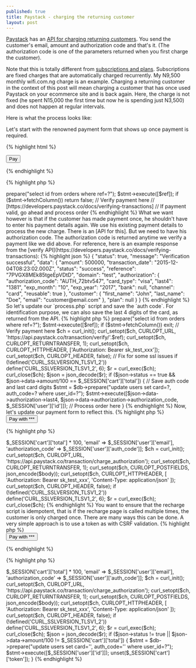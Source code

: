 ```yaml
---
published: true
title: Paystack - charging the returning customer
layout: post
---
```

[Paystack](http://paystack.co) has an [API for charging returning customers](https://developers.paystack.co/docs/charging-returning-customers). You send the customer's email, amount and authorization code and that's it. (The authorization code is one of the parameters returned when you first charge the customer).

Note that this is totally different from [subscriptions and plans](https://developers.paystack.co/docs/create-subscription). Subscriptions are fixed charges that are automatically charged recurrently. My N9,500 monthly wifi.com.ng charge is an example. Charging a returning customer in the context of this post will mean charging a customer that has once used Paystack on your ecommerce site and is back again. Here, the charge is not fixed (he spent N15,000 the first time but now he is spending just N3,500) and does not happen at regular intervals.

Here is what the process looks like:

Let's start with the renowned payment form that shows up once payment is required.

{% highlight html %}
<!-- pay.html -->
<script src="assets/js/jquery.js"></script>
<script>
  function pay(){
    var handler = PaystackPop.setup({
      key: 'pk_test_xxx',
      email: '<?= $_SESSION['user']['email']; ?>',
      amount: <?= $_SESSION['cart']['total'] * 100; ?>,
      ref: '<?= uniqid(); ?>',
      callback: function(response){
        $('form').append('<input type="text" name="ref" value="'+response.trxref+'">').submit();
      }
    });
    handler.openIframe();
  }
</script>
<form method="post" action="process">
  <script src="https://js.paystack.co/v1/inline.js"></script>
  <button type="button" onclick="pay()" class="btn btn-danger">Pay</button>
</form>
{% endhighlight %}

{% highlight php %}
<?php
// process.php
$ref = some_filter_fn($_POST['ref']);

// Confirm ref hasnt been used
$stmt = $db->prepare("select id from orders where ref=?");
$stmt->execute([$ref]);
if ($stmt->fetchColumn())
  return false;

// Verify payment here
// [https://developers.paystack.co/docs/verifying-transactions]
// If payment valid, go ahead and process order
{% endhighlight %}

What we want however is that if the customer has made payment once, he shouldn't have to enter his payment details again. We use his existing payment details to process the new charge. There is an [API for this]. But we need to have his authorization code. The authorization code is returned anytime we verify a payment like we did above. For reference, here is an example response from the [verify API](https://developers.paystack.co/docs/verifying-transactions):

{% highlight json %}
{
  "status": true,
  "message": "Verification successful",
  "data": {
    "amount": 500000,
    "transaction_date": "2015-12-04T08:23:02.000Z",
    "status": "success",
    "reference": "7PVGX8MEk85tgeEpVDtD",
    "domain": "test",
    "authorization": {
      "authorization_code": "AUTH_72btv547",
      "card_type": "visa",
      "last4": "1381",
      "exp_month": "10",
      "exp_year": "2017",
      "bank": null,
      "channel": "card",
      "reusable": true
    },
    "customer": {
      "first_name": "John",
      "last_name": "Doe",
      "email": "customer@email.com"
    },
    "plan": null
  }
}
{% endhighlight %}

So let's update our `process.php` script and save the `auth code`. For identification purpose, we can also save the last 4 digits of the card, as returned from the API.

{% highlight php %}
<?php
// process.php

$ref = some_filter_fn($_POST['ref']);

// Confirm ref hasnt been used
$stmt = $db->prepare("select id from orders where ref=?");
$stmt->execute([$ref]);
if ($stmt->fetchColumn())
  exit; 

// Verify payment here
$ch = curl_init();
curl_setopt($ch, CURLOPT_URL,
  'https://api.paystack.co/transaction/verify/'.$ref);
curl_setopt($ch, CURLOPT_RETURNTRANSFER, 1);
curl_setopt($ch, CURLOPT_HTTPHEADER, ['Authorization: Bearer sk_test_xxx']);
curl_setopt($ch, CURLOPT_HEADER, false);
// Fix for some ssl issues
if (!defined('CURL_SSLVERSION_TLSV1_2'))
  define('CURL_SSLVERSION_TLSV1_2', 6);
$r = curl_exec($ch);
curl_close($ch);
$json = json_decode($r);

if ($json->status == true &&
   $json->data->amount/100 == $_SESSION['cart']['total']) {

  // Save auth code and last card digits
  $stmt = $db->prepare("update users set card=?, auth_code=?
    where user_id=?");
  $stmt->execute([$json->data->authorization->last4,
    $json->data->authorization->authorization_code, $_SESSION['user']['id']]);

  // Process order here
}
{% endhighlight %}

Now, let's update our payment form to reflect this.

{% highlight php %}
<!-- pay.html -->
<?php
// If he is a returning customer
// Assumption: auth code and card details already retrieved from db
//    and saved in session
if ($_SESSION['user']['auth_code']) {
?>
  <form method="post" action="recharge">
    <button type="submit">Pay
    <?= number_format($_SESSION['cart']['total'], 2); ?> with
    *** <?= $_SESSION['user']['card']; ?></button>
  </form>
<?php
}
else {
  // Our normal payment form for new users here
}
{% endhighlight %}

{% highlight php %}
<?php
// recharge.php
// if there is a post action...

$body = ['amount' => $_SESSION['cart']['total'] * 100,
  'email' => $_SESSION['user']['email'],
  'authorization_code' => $_SESSION['user']['auth_code']];

$ch = curl_init();
curl_setopt($ch, CURLOPT_URL,
  'https://api.paystack.co/transaction/charge_authorization');
curl_setopt($ch, CURLOPT_RETURNTRANSFER, 1);
curl_setopt($ch, CURLOPT_POSTFIELDS, json_encode($body));
curl_setopt($ch, CURLOPT_HTTPHEADER, [
    'Authorization: Bearer sk_test_xxx',
    'Content-Type: application/json'
  ]);
curl_setopt($ch, CURLOPT_HEADER, false);
if (!defined('CURL_SSLVERSION_TLSV1_2'))
  define('CURL_SSLVERSION_TLSV1_2', 6);
$r = curl_exec($ch);
curl_close($ch);
{% endhighlight %}

You want to ensure that the recharge script is idempotent, that is if the recharge page is called multiple times, the customer is only charged once. There are many ways this can be done. A very simple approach is to use a token as with CSRF validation.

{% highlight php %}
<!-- pay.html -->
<?php
if ($_SESSION['user']['auth_code']) {
  $_SESSION['cart']['token'] = md5(session_id().' '.json_encode($_SESSION['cart']));
?>
  <form method="post" action="recharge">
    <input type="hidden" name="token" value="<?= $_SESSION['cart']['token']; ?>">
    <button type="submit">Pay
    <?= number_format($_SESSION['cart']['total'], 2); ?> with
    *** <?= $_SESSION['user']['card']; ?></button>
  </form>
<?php
}
else {
  // Our normal payment form for new users here
}
?>
{% endhighlight %}

{% highlight php %}
<?php
// recharge.php
if ($_POST['token'] != $_SESSION['cart']['token']) {
  // Perform error action
  exit;
}
unset($_SESSION['cart']['token']);

// rest of recharge code here
{% endhighlight %}

## Handling failed charges from authorization code

So what happens when the customer's card expires? Paystack obviously won't be able to charge the customer from our auth code. Remember, the auth code is attached to the customer's card. Paystack currently doesn't have a way for users to update card details. One way to handle this is that on failed charge, we delete the saved auth code and card 4 digits so that this brings up the payment form again and we can get new payment details.

{% highlight php %}
<?php
// recharge.php
if ($_POST['token'] != $_SESSION['cart']['token']) {
  // Perform error action
  exit;
}
unset($_SESSION['cart']['token']);

$body = ['amount' => $_SESSION['cart']['total'] * 100,
  'email' => $_SESSION['user']['email'],
  'authorization_code' => $_SESSION['user']['auth_code']];

$ch = curl_init();
curl_setopt($ch, CURLOPT_URL,
  'https://api.paystack.co/transaction/charge_authorization');
curl_setopt($ch, CURLOPT_RETURNTRANSFER, 1);
curl_setopt($ch, CURLOPT_POSTFIELDS, json_encode($body));
curl_setopt($ch, CURLOPT_HTTPHEADER, [
    'Authorization: Bearer sk_test_xxx',
    'Content-Type: application/json'
  ]);
curl_setopt($ch, CURLOPT_HEADER, false);
if (!defined('CURL_SSLVERSION_TLSV1_2'))
  define('CURL_SSLVERSION_TLSV1_2', 6);
$r = curl_exec($ch);
curl_close($ch);
$json = json_decode($r);

if ($json->status != true
  || $json->data->amount/100 != $_SESSION['cart']['total']) {

  $stmt = $db->prepare("update users set card='', auth_code='' where user_id=?");
  $stmt->execute([$_SESSION['user']['id']]);
  unset($_SESSION['cart']['token']);
}
{% endhighlight %}
